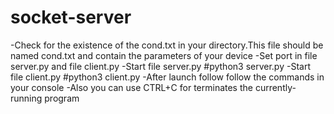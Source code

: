 # socket-server
-Check for the existence of the cond.txt in your directory.This file should be named cond.txt and contain the parameters of your device
-Set port in file server.py and file client.py
-Start file server.py #python3 server.py
-Start file client.py #python3 client.py
-After launch follow follow the commands in your console
-Also you can use CTRL+C for terminates the currently-running program
